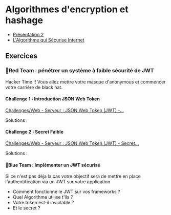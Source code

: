 # Algorithmes d'encryption et hashage 

- [Présentation 2](https://docs.google.com/presentation/d/1X7ZIxAHNhV_0mTFzMVjjFFogl8tb2AlS5vEF75zchjk/edit#slide=id.p)
- [L'Algorithme qui Sécurise Internet](https://www.youtube.com/watch?v=1Yv8m398Fv0)


## Exercices

### 🔴Red Team : pénétrer un système à faible sécurité de JWT

Hacker Time !! Vous allez mettre votre masque d'anonymous et commencer votre carrière de black hat. 

#### Challenge 1 : Introduction JSON Web Token

[Challenges/Web - Serveur : JSON Web Token (JWT) -...](https://www.root-me.org/fr/Challenges/Web-Serveur/JWT-Introduction)

Solutions : 

#### Challenge 2 : Secret Faible

[Challenges/Web - Serveur : JSON Web Token (JWT) - Secret... ](https://www.root-me.org/fr/Challenges/Web-Serveur/JWT-Secret-faible)


Solutions : 


#### 🔵Blue Team : Implémenter un JWT sécurisé

Si ce n'est pas déja la cas votre objectif sera de mettre en place l'authentification via un JWT sur votre application

- Comment fonctionne le JWT sur vos frameworks ?
- Quel Algorithme utilise t'ils ? 
- Votre token est-il inviolable ?
- Et le secret ?
